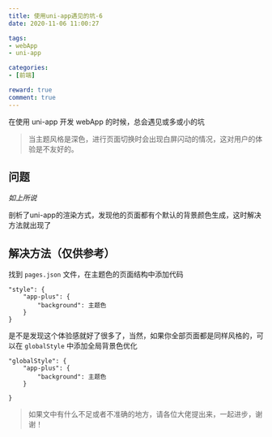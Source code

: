 ```yaml
---
title: 使用uni-app遇见的坑-6
date: 2020-11-06 11:00:27

tags:
- webApp
- uni-app

categories: 
- [前端]

reward: true
comment: true
---
```


在使用 uni-app 开发 webApp 的时候，总会遇见或多或小的坑

> 当主题风格是深色，进行页面切换时会出现白屏闪动的情况，这对用户的体验是不友好的。

<!-- more -->

## 问题

*如上所说* 

剖析了uni-app的渲染方式，发现他的页面都有个默认的背景颜色生成，这时解决方法就出现了

## 解决方法（仅供参考）
找到 `pages.json` 文件，在主题色的页面结构中添加代码

```
"style": {
	"app-plus": {
		"background": 主题色
	}
}
```
是不是发现这个体验感就好了很多了，当然，如果你全部页面都是同样风格的，可以在 `globalStyle` 中添加全局背景色优化

```
"globalStyle": {
	"app-plus": {
		"background": 主题色
	}

}

```

> 如果文中有什么不足或者不准确的地方，请各位大佬提出来，一起进步，谢谢！
